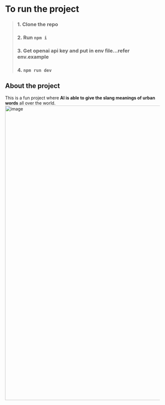 # To run the project

>### 1. Clone the repo <br>
>### 2. Run `npm i` <br>
>### 3. Get openai api key and put in env file...refer env.example <br>
>### 4. `npm run dev` <br>

## About the project

This is a fun project where **AI is able to give the slang meanings of urban words** all over the world.
<img width="960"  alt="image" src="https://github.com/Karthi110/urbanKannada/assets/98247040/a9725000-7570-4022-8982-613da7f9b28a">
